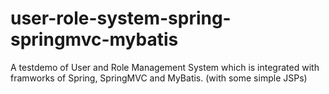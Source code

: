 # user-role-system-spring-springmvc-mybatis
A testdemo of User and Role Management System which is integrated with framworks of Spring, SpringMVC and MyBatis.
(with some simple JSPs)
